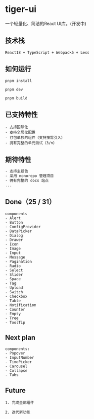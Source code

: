 # tiger-ui
一个轻量化、简洁的React UI库。(开发中)

## 技术栈
```text
React18 + TypeScript + Webpack5 + Less
```

## 如何运行
``` shell
pnpm install

pnpm dev

pnpm build
```

## 已支持特性
```text
- 支持国际化
- 支持全局化配置
- 打包单独的组件（支持按需引入）
- 拥有完整的单元测试（3/n）
```

## 期待特性
```txt
- 支持主题色
- 采用 monorepo 管理项目
- 拥有完整的 docs 站点
...
```
## Done（25 / 31）
```text
components
- Alert
- Button
- ConfigProvider
- DataPicker
- Dialog
- Drawer
- Icon
- Image
- Input
- Message
- Pagination
- Radio
- Select
- Slider
- Space
- Tag
- Upload
- Switch
- Checkbox
- Table
- Notification
- Counter
- Empty
- Tree
- ToolTip
```

## Next plan
```text
components:
- Popover
- InputNumber
- TimePicker
- Carousel
- Collapse
- Tabs
```

## Future
```text
1. 完成全部组件

2. 迭代新功能
```
